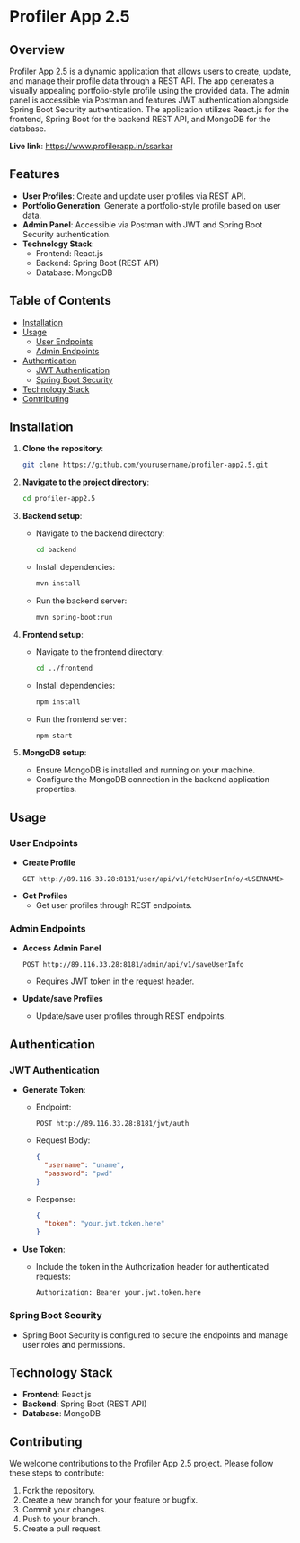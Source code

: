 # Profiler App 2.5

## Overview

Profiler App 2.5 is a dynamic application that allows users to create, update, and manage their profile data through a REST API. The app generates a visually appealing portfolio-style profile using the provided data. The admin panel is accessible via Postman and features JWT authentication alongside Spring Boot Security authentication. The application utilizes React.js for the frontend, Spring Boot for the backend REST API, and MongoDB for the database.

**Live link**: https://www.profilerapp.in/ssarkar

## Features

- **User Profiles**: Create and update user profiles via REST API.
- **Portfolio Generation**: Generate a portfolio-style profile based on user data.
- **Admin Panel**: Accessible via Postman with JWT and Spring Boot Security authentication.
- **Technology Stack**:
  - Frontend: React.js
  - Backend: Spring Boot (REST API)
  - Database: MongoDB

## Table of Contents

- [Installation](#installation)
- [Usage](#usage)
  - [User Endpoints](#user-endpoints)
  - [Admin Endpoints](#admin-endpoints)
- [Authentication](#authentication)
  - [JWT Authentication](#jwt-authentication)
  - [Spring Boot Security](#spring-boot-security)
- [Technology Stack](#technology-stack)
- [Contributing](#contributing)

## Installation

1. **Clone the repository**:
    ```bash
    git clone https://github.com/yourusername/profiler-app2.5.git
    ```

2. **Navigate to the project directory**:
    ```bash
    cd profiler-app2.5
    ```

3. **Backend setup**:
    - Navigate to the backend directory:
      ```bash
      cd backend
      ```
    - Install dependencies:
      ```bash
      mvn install
      ```
    - Run the backend server:
      ```bash
      mvn spring-boot:run
      ```

4. **Frontend setup**:
    - Navigate to the frontend directory:
      ```bash
      cd ../frontend
      ```
    - Install dependencies:
      ```bash
      npm install
      ```
    - Run the frontend server:
      ```bash
      npm start
      ```

5. **MongoDB setup**:
    - Ensure MongoDB is installed and running on your machine.
    - Configure the MongoDB connection in the backend application properties.

## Usage

### User Endpoints

- **Create Profile**
    ```http
    GET http://89.116.33.28:8181/user/api/v1/fetchUserInfo/<USERNAME>
    ```
- **Get Profiles**
    - Get user profiles through REST endpoints.

### Admin Endpoints

- **Access Admin Panel**
    ```http
    POST http://89.116.33.28:8181/admin/api/v1/saveUserInfo
    ```
    - Requires JWT token in the request header.

- **Update/save Profiles**
    - Update/save user profiles through REST endpoints.

## Authentication

### JWT Authentication

- **Generate Token**:
    - Endpoint:
      ```http
      POST http://89.116.33.28:8181/jwt/auth
      ```
    - Request Body:
      ```json
      {
        "username": "uname",
        "password": "pwd"
      }
      ```
    - Response:
      ```json
      {
        "token": "your.jwt.token.here"
      }
      ```

- **Use Token**:
    - Include the token in the Authorization header for authenticated requests:
      ```http
      Authorization: Bearer your.jwt.token.here
      ```

### Spring Boot Security

- Spring Boot Security is configured to secure the endpoints and manage user roles and permissions.

## Technology Stack

- **Frontend**: React.js
- **Backend**: Spring Boot (REST API)
- **Database**: MongoDB

## Contributing

We welcome contributions to the Profiler App 2.5 project. Please follow these steps to contribute:

1. Fork the repository.
2. Create a new branch for your feature or bugfix.
3. Commit your changes.
4. Push to your branch.
5. Create a pull request.
